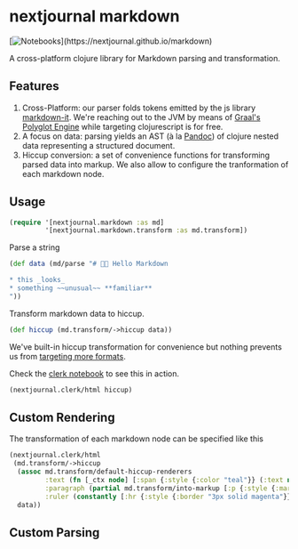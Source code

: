 # nextjournal markdown 
[![Notebooks](https://img.shields.io/static/v1?logo=plex&logoColor=rgb(155,187,157)&label=clerk&message=notebook&color=rgb(155,187,157))](https://nextjournal.github.io/markdown)

A cross-platform clojure library for Markdown parsing and transformation.

## Features

1. Cross-Platform: our parser folds tokens emitted by the js library [markdown-it](https://github.com/markdown-it/markdown-it). We're reaching out to the JVM by means of [Graal's Polyglot Engine](https://www.graalvm.org/22.1/reference-manual/js/JavaInteroperability/#polyglot-context) while targeting clojurescript is for free.
2. A focus on data: parsing yields an AST (à la [Pandoc](https://pandoc.org/using-the-pandoc-api.html#pandocs-architecture)) of clojure nested data representing a structured document.
3. Hiccup conversion: a set of convenience functions for transforming parsed data into markup. We also allow to configure the tranformation of each markdown node.

## Usage

```clojure
(require '[nextjournal.markdown :as md]
         '[nextjournal.markdown.transform :as md.transform])
```

Parse a string

```clojure
(def data (md/parse "# 👋🏻 Hello Markdown

* this _looks_
* something ~~unusual~~ **familiar**
"))
```

Transform markdown data to hiccup.

```clojure
(def hiccup (md.transform/->hiccup data))
```

We've built-in hiccup transformation for convenience but nothing prevents us from [targeting more formats]().



Check the [clerk notebook](https://nextjournal.github.io/markdown) to see this in action.

```clojure
(nextjournal.clerk/html hiccup)
```

## Custom Rendering

The transformation of each markdown node can be specified like this

```clojure
(nextjournal.clerk/html
 (md.transform/->hiccup
  (assoc md.transform/default-hiccup-renderers
         :text (fn [_ctx node] [:span {:style {:color "teal"}} (:text node)])
         :paragraph (partial md.transform/into-markup [:p {:style {:margin-top "2rem"}}])
         :ruler (constantly [:hr {:style {:border "3px solid magenta"}}]))
  data))
```

## Custom Parsing
